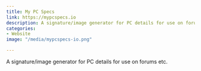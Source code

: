 ```yaml
---
title: My PC Specs
link: https://mypcspecs.io
description: A signature/image generator for PC details for use on forums etc.
categories:
- Website
image: "/media/mypcspecs-io.png"

---
```

A signature/image generator for PC details for use on forums etc.